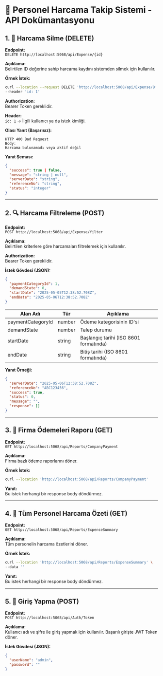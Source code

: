 
# 📄 Personel Harcama Takip Sistemi - API Dokümantasyonu

## 1. 🔴 Harcama Silme (DELETE)

**Endpoint:**  
`DELETE http://localhost:5068/api/Expense/{id}`

**Açıklama:**  
Belirtilen ID değerine sahip harcama kaydını sistemden silmek için kullanılır.

**Örnek İstek:**

```bash
curl --location --request DELETE 'http://localhost:5068/api/Expense/8' \
--header 'id: 1'
```

**Authorization:**  
Bearer Token gereklidir.

**Header:**  
`id: 1` → İlgili kullanıcı ya da istek kimliği.

**Olası Yanıt (Başarısız):**

```
HTTP 400 Bad Request
Body:
Harcama bulunamadı veya aktif değil
```

**Yanıt Şeması:**

```json
{
  "success": true | false,
  "message": "string | null",
  "serverDate": "string",
  "referenceNo": "string",
  "status": "integer"
}
```

---

## 2. 🔍 Harcama Filtreleme (POST)

**Endpoint:**  
`POST http://localhost:5068/api/Expense/filter`

**Açıklama:**  
Belirtilen kriterlere göre harcamaları filtrelemek için kullanılır.

**Authorization:**  
Bearer Token gereklidir.

**İstek Gövdesi (JSON):**

```json
{
  "paymentCategoryId": 1,
  "demandState": 0,
  "startDate": "2025-05-05T12:38:52.708Z",
  "endDate": "2025-05-06T12:38:52.708Z"
}
```

| Alan Adı           | Tür     | Açıklama                                 |
|--------------------|---------|------------------------------------------|
| paymentCategoryId  | number  | Ödeme kategorisinin ID'si                |
| demandState        | number  | Talep durumu                             |
| startDate          | string  | Başlangıç tarihi (ISO 8601 formatında)   |
| endDate            | string  | Bitiş tarihi (ISO 8601 formatında)       |

**Yanıt Örneği:**

```json
{
  "serverDate": "2025-05-06T12:38:52.708Z",
  "referenceNo": "ABC123456",
  "success": true,
  "status": 0,
  "message": "",
  "response": []
}
```

---

## 3. 🏢 Firma Ödemeleri Raporu (GET)

**Endpoint:**  
`GET http://localhost:5068/api/Reports/CompanyPayment`

**Açıklama:**  
Firma bazlı ödeme raporlarını döner.

**Örnek İstek:**

```bash
curl --location 'http://localhost:5068/api/Reports/CompanyPayment'
```

**Yanıt:**  
Bu istek herhangi bir response body döndürmez.

---

## 4. 🧾 Tüm Personel Harcama Özeti (GET)

**Endpoint:**  
`GET http://localhost:5068/api/Reports/ExpenseSummary`

**Açıklama:**  
Tüm personelin harcama özetlerini döner.

**Örnek İstek:**

```bash
curl --location 'http://localhost:5068/api/Reports/ExpenseSummary' \
--data ''
```

**Yanıt:**  
Bu istek herhangi bir response body döndürmez.

---

## 5. 🔐 Giriş Yapma (POST)

**Endpoint:**  
`POST http://localhost:5068/api/Auth/Token`

**Açıklama:**  
Kullanıcı adı ve şifre ile giriş yapmak için kullanılır. Başarılı girişte JWT Token döner.

**İstek Gövdesi (JSON):**

```json
{
  "userName": "admin",
  "password": ""
}
```
